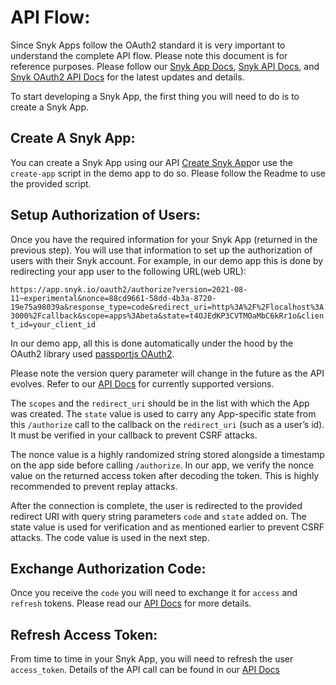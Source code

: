 # API Flow:


Since Snyk Apps follow the OAuth2 standard it is very important to understand the complete API flow. Please note this document is for reference purposes. Please follow our [Snyk App Docs](https://app.gitbook.com/@snyk/s/user-docs/features/integrations/snyk-apps/introduction-to-snyk-apps), [Snyk API Docs](https://snykv3.docs.apiary.io/#reference/apps/app-management/create-an-app), and [Snyk OAuth2 API Docs](https://snykoauth2.docs.apiary.io/#reference/apps/token-exchange-&-refresh) for the latest updates and details. 

To start developing a Snyk App, the first thing you will need to do is to create a Snyk App.

## Create A Snyk App:


You can create a Snyk App using our API [Create Snyk App](https://snykv3.docs.apiary.io/#reference/apps/app-management/create-an-app)or use the `create-app` script in the demo app to do so. Please follow the Readme to use the provided script.


## Setup Authorization of Users:


Once you have the required information for your Snyk App (returned in the previous step). You will use that information to set up the authorization of users with their Snyk account. For example, in our demo app this is done by redirecting your app user to the following URL(web URL):

`https://app.snyk.io/oauth2/authorize?version=2021-08-11~experimental&nonce=88cd9661-58dd-4b3a-8720-19e75a98039a&response_type=code&redirect_uri=http%3A%2F%2Flocalhost%3A3000%2Fcallback&scope=apps%3Abeta&state=t4OJEdKP3CVTMOaMbC6kRr1o&client_id=your_client_id`

In our demo app, all this is done automatically under the hood by the OAuth2 library used [passportjs OAuth2](http://www.passportjs.org/packages/passport-oauth2/). 

Please note the version query parameter will change in the future as the API evolves. Refer to our [API Docs](https://snykoauth2.docs.apiary.io/#reference/apps/app-authorization/authorize-an-app) for currently supported versions.

The `scopes` and the `redirect_uri` should be in the list with which the App was created. The `state` value is used to carry any App-specific state from this `/authorize` call to the callback on the `redirect_uri` (such as a user’s id). It must be verified in your callback to prevent CSRF attacks. 

The nonce value is a highly randomized string stored alongside a timestamp on the app side before calling `/authorize`. In our app, we verify the nonce value on the returned access token after decoding the token. This is highly recommended to prevent replay attacks.

After the connection is complete, the user is redirected to the provided redirect URI with query string parameters `code` and `state` added on. The state value is used for verification and as mentioned earlier to prevent CSRF attacks. The code value is used in the next step.


## Exchange Authorization Code:


Once you receive the `code` you will need to exchange it for `access` and `refresh` tokens. Please read our [API Docs](https://snykoauth2.docs.apiary.io/#reference/apps/app-authorization/authorize-an-app) for more details.


## Refresh Access Token:


From time to time in your Snyk App, you will need to refresh the user `access_token`. Details of the API call can be found in our [API Docs](https://snykoauth2.docs.apiary.io/#reference/apps/app-authorization/authorize-an-app)